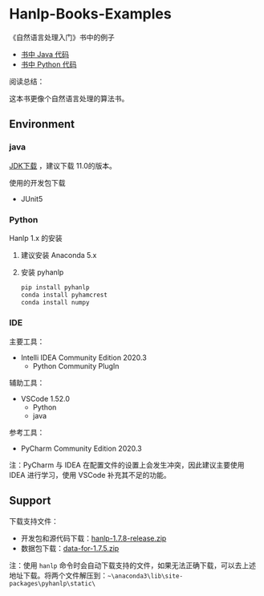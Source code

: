 # Hanlp-Books-Examples

《自然语言处理入门》书中的例子

-   [书中 Java 代码](https://github.com/hankcs/HanLP/tree/1.x/src/test/java/com/hankcs/book)
-   [书中 Python 代码](https://github.com/hankcs/pyhanlp/tree/master/tests/book)

阅读总结：

这本书更像个自然语言处理的算法书。

## Environment

### java

[JDK下载](https://developers.redhat.com/products/openjdk/download?sc_cid=701f2000000RWTnAAO) ，建议下载 11.0的版本。

使用的开发包下载

-   JUnit5

### Python

Hanlp 1.x 的安装

1.  建议安装 Anaconda 5.x
2.  安装 pyhanlp

    ```powershell
    pip install pyhanlp
    conda install pyhamcrest
    conda install numpy
    ```

### IDE

主要工具：

-   Intelli IDEA Community Edition 2020.3
    -   Python Community PlugIn

辅助工具：

-   VSCode 1.52.0
    -   Python
    -   java

参考工具：

-   PyCharm Community Edition 2020.3

注：PyCharm 与 IDEA 在配置文件的设置上会发生冲突，因此建议主要使用 IDEA 进行学习，使用 VSCode 补充其不足的功能。

## Support

下载支持文件：

-   开发包和源代码下载：[hanlp-1.7.8-release.zip](http://download.hanlp.com/hanlp-1.7.8-release.zip)
-   数据包下载：[data-for-1.7.5.zip](http://download.hanlp.com/data-for-1.7.5.zip)

注：使用 `hanlp` 命令时会自动下载支持的文件，如果无法正确下载，可以去上述地址下载。将两个文件解压到：`~\anaconda3\lib\site-packages\pyhanlp\static\`